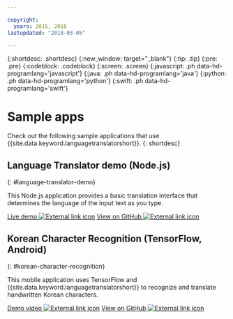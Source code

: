 ```yaml
---

copyright:
  years: 2015, 2018
lastupdated: "2018-03-05"

---
```


{:shortdesc: .shortdesc}
{:new_window: target="_blank"}
{:tip: .tip}
{:pre: .pre}
{:codeblock: .codeblock}
{:screen: .screen}
{:javascript: .ph data-hd-programlang='javascript'}
{:java: .ph data-hd-programlang='java'}
{:python: .ph data-hd-programlang='python'}
{:swift: .ph data-hd-programlang='swift'}

# Sample apps

Check out the following sample applications that use {{site.data.keyword.languagetranslatorshort}}. 
{: shortdesc}

## Language Translator demo (Node.js)
{: #language-translator-demo}

This Node.js application provides a basic translation interface that determines the language of the input text as you type.

[Live demo ![External link icon](../../icons/launch-glyph.svg "External link icon")](https://language-translator-demo.ng.bluemix.net/)
[View on GitHub ![External link icon](../../icons/launch-glyph.svg "External link icon")](https://github.com/watson-developer-cloud/language-translator-nodejs)

## Korean Character Recognition (TensorFlow, Android)
{: #korean-character-recognition}

This mobile application uses TensorFlow and {{site.data.keyword.languagetranslatorshort}} to recognize and translate handwritten Korean characters.

[Demo video ![External link icon](../../icons/launch-glyph.svg "External link icon")](https://www.youtube.com/watch?v=Ynusw4RcyRY)
[View on GitHub ![External link icon](../../icons/launch-glyph.svg "External link icon")](https://github.com/IBM/tensorflow-hangul-recognition)








